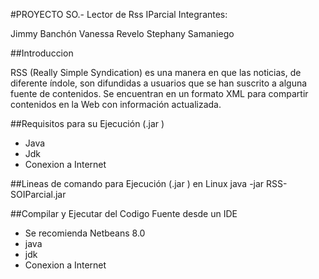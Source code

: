 #PROYECTO SO.- Lector de Rss IParcial
Integrantes:

  Jimmy Banchón
  Vanessa Revelo
  Stephany Samaniego
  
##Introduccion 

RSS (Really Simple Syndication) es una manera en que las noticias, de diferente índole, 
son difundidas a usuarios que se han suscrito a alguna fuente de contenidos. Se encuentran 
en un formato XML para compartir contenidos en la Web con información actualizada.

##Requisitos para su Ejecución (.jar )

- Java
- Jdk
- Conexion a Internet

##Lineas de comando para Ejecución (.jar ) en Linux
   java -jar RSS-SOIParcial.jar
   
##Compilar y Ejecutar del Codigo Fuente desde un IDE
- Se recomienda Netbeans 8.0
- java
- jdk
- Conexion a Internet


 

